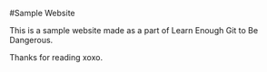 #Sample Website

This is a sample website made as a part of Learn Enough Git to Be Dangerous.  

Thanks for reading xoxo. 